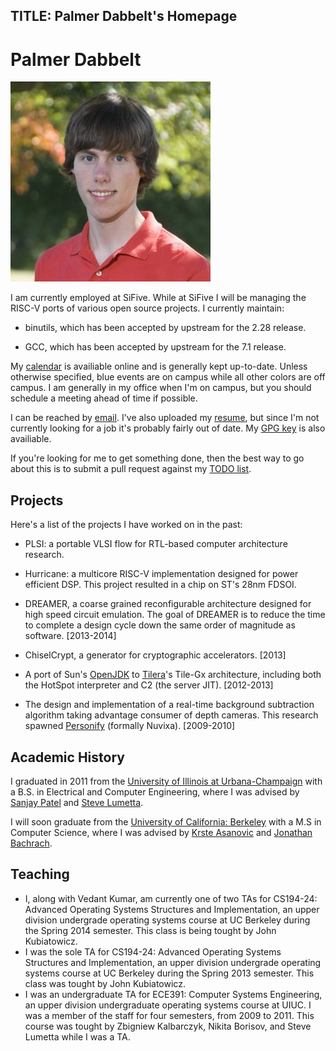 TITLE: Palmer Dabbelt's Homepage
--------------------------------

# Palmer Dabbelt

![A photo of me](assets/me.jpeg)

I am currently employed at SiFive.  While at SiFive I will be managing the
RISC-V ports of various open source projects.  I currently maintain:

* binutils, which has been accepted by upstream for the 2.28 release.

* GCC, which has been accepted by upstream for the 7.1 release.

My [calendar](calendar.html) is availiable online and is
generally kept up-to-date. Unless otherwise specified, blue events are
on campus while all other colors are off campus. I am generally in my
office when I'm on campus, but you should schedule a meeting ahead of
time if possible.

I can be reached by
[email](http://www.google.com/recaptcha/mailhide/d?k=01fm-8WTM-kTwRkZd8rLZxmQ==&c=Bu87McGCMC3MvPApw0RqbH1gzipCRUUpLnzplgltk-I=). I've
also uploaded my [resume](resume.pdf), but since I'm not currently
looking for a job it's probably fairly out of date.  My [GPG
key](palmer-dabbelt.gpg) is also availiable.

If you're looking for me to get something done, then the best way to go about
this is to submit a pull request against my [TODO
list](http://github.com/palmer-dabbelt/home/).


## Projects

Here's a list of the projects I have worked on in the past:

* PLSI: a portable VLSI flow for RTL-based computer architecture research.

* Hurricane: a multicore RISC-V implementation designed for power
  efficient DSP.  This project resulted in a chip on ST's 28nm FDSOI.

* DREAMER, a coarse grained reconfigurable architecture designed for
  high speed circuit emulation. The goal of DREAMER is to reduce the
  time to complete a design cycle down the same order of magnitude as
  software. [2013-2014]

* ChiselCrypt, a generator for cryptographic accelerators. [2013]

* A port of Sun's [OpenJDK](http://openjdk.java.net) to
  [Tilera](http://tilera.com)'s Tile-Gx architecture, including both
  the HotSpot interpreter and C2 (the server JIT). [2012-2013]

* The design and implementation of a real-time background subtraction
  algorithm taking advantage consumer of depth cameras. This research
  spawned [Personify](http://personify.com) (formally Nuvixa). [2009-2010]

## Academic History

I graduated in 2011 from the [University of Illinois at
Urbana-Champaign](http://illinois.edu/) with a B.S. in Electrical and
Computer Engineering, where I was advised by [Sanjay
Patel](http://users.crhc.illinois.edu/sjp/) and [Steve
Lumetta](http://users.crhc.illinois.edu/steve/).

I will soon graduate from the
[University of California: Berkeley](http://berkeley.edu) with a M.S in
Computer Science, where I was advised by [Krste
Asanovic](https://people.eecs.berkeley.edu/~krste/) and [Jonathan
Bachrach](https://people.eecs.berkeley.edu/~jrb/).

## Teaching

* I, along with Vedant Kumar, am currently one of two TAs for
  CS194-24: Advanced Operating Systems Structures and Implementation,
  an upper division undergrade operating systems course at UC Berkeley
  during the Spring 2014 semester. This class is being tought by John
  Kubiatowicz.
* I was the sole TA for CS194-24: Advanced Operating Systems
  Structures and Implementation, an upper division undergrade
  operating systems course at UC Berkeley during the Spring 2013
  semester. This class was tought by John Kubiatowicz.
* I was an undergraduate TA for ECE391: Computer Systems Engineering,
  an upper division undergraduate operating systems course at UIUC. I
  was a member of the staff for four semesters, from 2009 to
  2011. This course was tought by Zbigniew Kalbarczyk, Nikita Borisov,
  and Steve Lumetta while I was a TA.
